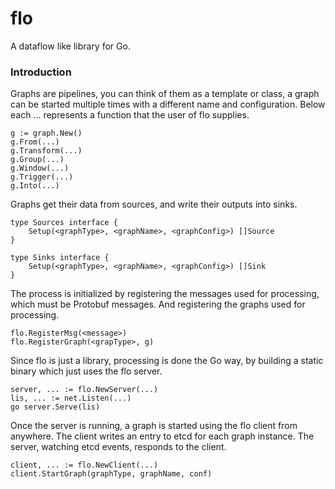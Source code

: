 flo
===

A dataflow like library for Go.

### Introduction

Graphs are pipelines, you can think of them as a template
or class, a graph can be started multiple times with
a different name and configuration. Below each ...
represents a function that the user of flo supplies.

	g := graph.New()
	g.From(...)
	g.Transform(...)
	g.Group(...)
	g.Window(...)
	g.Trigger(...)
	g.Into(...)

Graphs get their data from sources, and write their outputs into
sinks.

	type Sources interface {
		Setup(<graphType>, <graphName>, <graphConfig>) []Source
	}

	type Sinks interface {
		Setup(<graphType>, <graphName>, <graphConfig>) []Sink
	}

The process is initialized by registering the messages used
for processing, which must be Protobuf messages. And registering
the graphs used for processing.

	flo.RegisterMsg(<message>)
	flo.RegisterGraph(<grapType>, g)

Since flo is just a library, processing is done the Go way, by
building a static binary which just uses the flo server.

	server, ... := flo.NewServer(...)
	lis, ... := net.Listen(...)
	go server.Serve(lis)

Once the server is running, a graph is started using the flo
client from anywhere. The client writes an entry to etcd for
each graph instance. The server, watching etcd events, responds
to the client.

	client, ... := flo.NewClient(...)
	client.StartGraph(graphType, graphName, conf)

